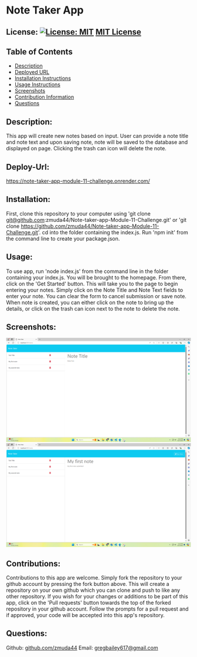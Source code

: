 # Note Taker App

  ## License: [![License: MIT](https://img.shields.io/badge/License-MIT-yellow.svg)](https://opensource.org/licenses/MIT) [MIT License](https://opensource.org/licenses/MIT)

  ## Table of Contents
  * [Description](#description)
  * [Deployed URL](#deploy-url)
  * [Installation Instructions](#installation)
  * [Usage Instructions](#usage)
  * [Screenshots](#screenshots)
  * [Contribution Information](#contributions)
  * [Questions](#questions)
  
  ## Description: 
  This app will create new notes based on input. User can provide a note title and note text and upon saving note, note will be saved to the database and displayed on page. Clicking the trash can icon will delete the note.

  ## Deploy-Url:
  https://note-taker-app-module-11-challenge.onrender.com/

  ## Installation: 
  First, clone this repository to your computer using 'git clone git@github.com:zmuda44/Note-taker-app-Module-11-Challenge.git' or 'git clone https://github.com/zmuda44/Note-taker-app-Module-11-Challenge.git'. cd into the folder containing the index.js. Run 'npm init' from the command line to create your package.json. 

  ## Usage: 
  To use app, run 'node index.js' from the command line in the folder containing your index.js. You will be brought to the homepage. From there, click on the 'Get Started' button. This will take you to the page to begin entering your notes. Simply click on the Note Title and Note Text fields to enter your note. You can clear the form to cancel submission or save note. When note is created, you can either click on the note to bring up the details, or click on the trash can icon next to the note to delete the note.

  ## Screenshots:
  ![alt text](<note taker app screenshot 1.png>)
  ![alt text](<note taker app screenshot 2.png>)

  ## Contributions: 
  Contributions to this app are welcome. Simply fork the repository to your github account by pressing the fork button above.  This will create a repository on your own github which you can clone and push to like any other repository. If you wish for your changes or additions to be part of this app, click on the 'Pull requests' button towards the top of the forked repository in your github account. Follow the prompts for a pull request and if approved, your code will be accepted into this app's repository.

  ## Questions: 
  Github: [github.com/zmuda44](https://github.com/zmuda44) Email: gregbailey617@gmail.com

 